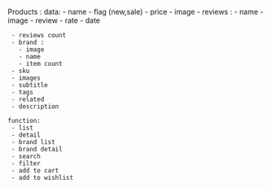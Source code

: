 Products :
    data:
     - name
     - flag (new,sale)
     - price
     - image
     - reviews :
       - name
       - image
       - review
       - rate
       - date

     - reviews count
     - brand :
       - image
       - name
       - item count
     - sku
     - images
     - subtitle
     - tags
     - related
     - description
    
    function:
     - list
     - detail
     - brand list
     - brand detail
     - search
     - filter
     - add to cart
     - add to wishlist


     